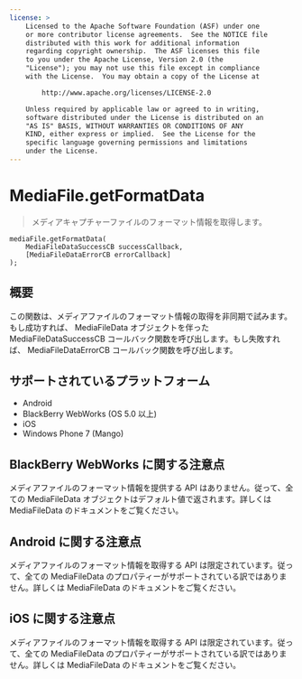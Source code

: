 ```yaml
---
license: >
    Licensed to the Apache Software Foundation (ASF) under one
    or more contributor license agreements.  See the NOTICE file
    distributed with this work for additional information
    regarding copyright ownership.  The ASF licenses this file
    to you under the Apache License, Version 2.0 (the
    "License"); you may not use this file except in compliance
    with the License.  You may obtain a copy of the License at

        http://www.apache.org/licenses/LICENSE-2.0

    Unless required by applicable law or agreed to in writing,
    software distributed under the License is distributed on an
    "AS IS" BASIS, WITHOUT WARRANTIES OR CONDITIONS OF ANY
    KIND, either express or implied.  See the License for the
    specific language governing permissions and limitations
    under the License.
---
```


MediaFile.getFormatData
=======================

> メディアキャプチャーファイルのフォーマット情報を取得します。

    mediaFile.getFormatData(
        MediaFileDataSuccessCB successCallback,
        [MediaFileDataErrorCB errorCallback]
    );

概要
-----------

この関数は、メディアファイルのフォーマット情報の取得を非同期で試みます。もし成功すれば、 MediaFileData オブジェクトを伴った MediaFileDataSuccessCB コールバック関数を呼び出します。もし失敗すれば、 MediaFileDataErrorCB コールバック関数を呼び出します。

サポートされているプラットフォーム
-------------------

- Android
- BlackBerry WebWorks (OS 5.0 以上)
- iOS
- Windows Phone 7 (Mango)

BlackBerry WebWorks に関する注意点
--------------------------
メディアファイルのフォーマット情報を提供する API はありません。従って、全ての MediaFileData オブジェクトはデフォルト値で返されます。詳しくは MediaFileData のドキュメントをご覧ください。

Android に関する注意点
--------------
メディアファイルのフォーマット情報を取得する API は限定されています。従って、全ての MediaFileData のプロパティーがサポートされている訳ではありません。詳しくは MediaFileData のドキュメントをご覧ください。

iOS に関する注意点
----------
メディアファイルのフォーマット情報を取得する API は限定されています。従って、全ての MediaFileData のプロパティーがサポートされている訳ではありません。詳しくは MediaFileData のドキュメントをご覧ください。
